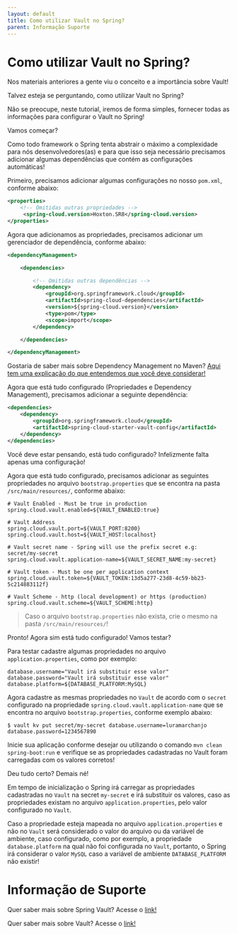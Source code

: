 ```yaml
---
layout: default
title: Como utilizar Vault no Spring? 
parent: Informação Suporte
---
```

# Como utilizar Vault no Spring?

Nos materiais anteriores a gente viu o conceito e a importância sobre Vault!

Talvez esteja se perguntando, como utilizar Vault no Spring?

Não se preocupe, neste tutorial, iremos de forma simples, fornecer todas as informações para configurar o Vault no Spring!

Vamos começar?

Como todo framework o Spring tenta abstrair o máximo a complexidade para nós desenvolvedores(as) e para que isso seja 
necessário precisamos adicionar algumas dependências que contém as configurações automáticas!

Primeiro, precisamos adicionar algumas configurações no nosso `pom.xml`, conforme abaixo:

```xml
<properties>
    <!-- Omitidas outras propriedades -->
     <spring-cloud.version>Hoxton.SR8</spring-cloud.version>
</properties>
```

Agora que adicionamos as propriedades, precisamos adicionar um gerenciador de dependência, conforme abaixo:

```xml
<dependencyManagement>

    <dependencies>

        <!-- Omitidas outras dependências -->
        <dependency>
            <groupId>org.springframework.cloud</groupId>
            <artifactId>spring-cloud-dependencies</artifactId>
            <version>${spring-cloud.version}</version>
            <type>pom</type>
            <scope>import</scope>
        </dependency>

    </dependencies>

</dependencyManagement>
```

Gostaria de saber mais sobre Dependency Management no Maven? [Aqui tem uma explicação do que entendemos que você deve considerar!](https://maven.apache.org/guides/introduction/introduction-to-dependency-mechanism.html)

Agora que está tudo configurado (Propriedades e Dependency Management), precisamos adicionar a seguinte dependência:

```xml
<dependencies>
    <dependency>
        <groupId>org.springframework.cloud</groupId>
        <artifactId>spring-cloud-starter-vault-config</artifactId>
    </dependency>
</dependencies>
```

Você deve estar pensando, está tudo configurado? Infelizmente falta apenas uma configuração!

Agora que está tudo configurado, precisamos adicionar as seguintes propriedades no arquivo `bootstrap.properties` que 
se encontra na pasta `/src/main/resources/`, conforme abaixo:

```properties
# Vault Enabled - Must be true in production
spring.cloud.vault.enabled=${VAULT_ENABLED:true}

# Vault Address
spring.cloud.vault.port=${VAULT_PORT:8200}
spring.cloud.vault.host=${VAULT_HOST:localhost}

# Vault secret name - Spring will use the prefix secret e.g: secret/my-secret
spring.cloud.vault.application-name=${VAULT_SECRET_NAME:my-secret}

# Vault token - Must be one per application context
spring.cloud.vault.token=${VAULT_TOKEN:13d5a277-23d8-4c59-bb23-5c214883112f}

# Vault Scheme - http (local development) or https (production)
spring.cloud.vault.scheme=${VAULT_SCHEME:http}
```

> Caso o arquivo `bootstrap.properties` não exista, crie o mesmo na pasta `/src/main/resources/`!

Pronto! Agora sim está tudo configurado! Vamos testar?

Para testar cadastre algumas propriedades no arquivo `application.properties`, como por exemplo:

```properties
database.username="Vault irá substituir esse valor"
database.password="Vault irá substituir esse valor"
database.platform=${DATABASE_PLATFORM:MySQL}
```

Agora cadastre as mesmas propriedades no `Vault` de acordo com o `secret` configurado na propriedade 
`spring.cloud.vault.application-name` que se encontra no arquivo `bootstrap.properties`, conforme exemplo abaixo:

```shell script
$ vault kv put secret/my-secret database.username=luramarchanjo database.password=1234567890
````

Inicie sua aplicação conforme desejar ou utilizando o comando `mvn clean spring-boot:run` e verifique se as 
propriedades cadastradas no Vault foram carregadas com os valores corretos!

Deu tudo certo? Demais né!

Em tempo de inicialização o Spring irá carregar as propriedades cadastradas no `Vault` na secret `my-secret` e irá 
substituir os valores, caso as propriedades existam no arquivo `application.properties`, pelo valor configurado no `Vault`.

Caso a propriedade esteja mapeada no arquivo `application.properties` e não no `Vault` será considerado o valor do arquivo 
ou da variável de ambiente, caso configurado, como por exemplo, a propriedade `database.platform` na qual não foi 
configurada no `Vault`, portanto, o Spring irá considerar o valor `MySQL` caso a variável de ambiente `DATABASE_PLATFORM` 
não existir!

# Informação de Suporte

Quer saber mais sobre Spring Vault? Acesse o [link!](https://spring.io/projects/spring-vault#overview)

Quer saber mais sobre Vault? Acesse o [link!](https://www.vaultproject.io/)